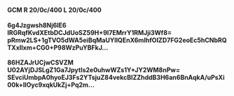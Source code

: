 #### GCM R 20/0c/400 L 20/0c/400
**6g4Jzgwsh8Nj6lE6**<br/>**lRGRqfKvdXEtbDCJdUoSZ59H+9I7EMrrY1RMJji3Wf8=**<br/>**pRmw2LS+1gTVO5dWA5eiBqMaUYlIQEnX6mIhfOIZD7FG2eoEc5hCNbRQTXxIlxm+CG0+P98WzPuYBFkJ...**<br/><br/>
**86HZAJrUCjwCSVZM**<br/>**U02AYjDJSLgZ1Ga7JpytIs2e0uhwWZs1Y+JY2WM8nPw=**<br/>**SEvciUmbpA0hyoEJ3Fs2YTsjuZ84vekcBIZZhddB3H6an6BnAqkA/uPsXi00k+lIOyc9xqkUkZj+Pq2m...**